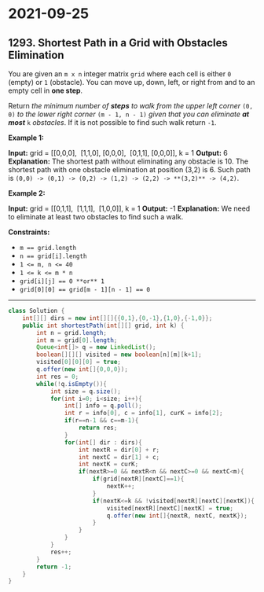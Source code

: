 # 2021-09-25

## 1293. Shortest Path in a Grid with Obstacles Elimination

You are given an `m x n` integer matrix `grid` where each cell is either `0` (empty) or `1` (obstacle). You can move up, down, left, or right from and to an empty cell in **one step**.

Return _the minimum number of **steps** to walk from the upper left corner_ `(0, 0)` _to the lower right corner_ `(m - 1, n - 1)` _given that you can eliminate **at most**_ `k` _obstacles_. If it is not possible to find such walk return `-1`.

**Example 1:**

**Input:**
grid =
\[\[0,0,0\],
 \[1,1,0\],
\[0,0,0\],
 \[0,1,1\],
\[0,0,0\]\],
k = 1
**Output:** 6
**Explanation:** The shortest path without eliminating any obstacle is 10.
The shortest path with one obstacle elimination at position (3,2) is 6. Such path is `(0,0) -> (0,1) -> (0,2) -> (1,2) -> (2,2) -> **(3,2)** -> (4,2)`.

**Example 2:**

**Input:**
grid =
\[\[0,1,1\],
 \[1,1,1\],
 \[1,0,0\]\],
k = 1
**Output:** -1
**Explanation:** We need to eliminate at least two obstacles to find such a walk.

**Constraints:**

- `m == grid.length`
- `n == grid[i].length`
- `1 <= m, n <= 40`
- `1 <= k <= m * n`
- `grid[i][j] == 0 **or** 1`
- `grid[0][0] == grid[m - 1][n - 1] == 0`

---

```java
class Solution {
    int[][] dirs = new int[][]{{0,1},{0,-1},{1,0},{-1,0}};
    public int shortestPath(int[][] grid, int k) {
        int n = grid.length;
        int m = grid[0].length;
        Queue<int[]> q = new LinkedList();
        boolean[][][] visited = new boolean[n][m][k+1];
        visited[0][0][0] = true;
        q.offer(new int[]{0,0,0});
        int res = 0;
        while(!q.isEmpty()){
            int size = q.size();
            for(int i=0; i<size; i++){
                int[] info = q.poll();
                int r = info[0], c = info[1], curK = info[2];
                if(r==n-1 && c==m-1){
                    return res;
                }
                for(int[] dir : dirs){
                    int nextR = dir[0] + r;
                    int nextC = dir[1] + c;
                    int nextK = curK;
                    if(nextR>=0 && nextR<n && nextC>=0 && nextC<m){
                        if(grid[nextR][nextC]==1){
                            nextK++;
                        }
                        if(nextK<=k && !visited[nextR][nextC][nextK]){
                            visited[nextR][nextC][nextK] = true;
                            q.offer(new int[]{nextR, nextC, nextK});
                        }
                    }
                }
            }
            res++;
        }
        return -1;
    }
}
```

